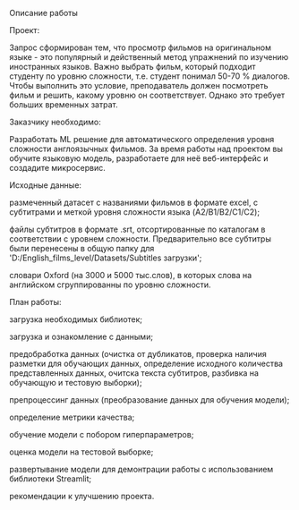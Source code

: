 Описание работы

Проект:

Запрос сформирован тем, что просмотр фильмов на оригинальном языке - это популярный и действенный метод упражнений по изучению иностранных языков. Важно выбрать фильм, который подходит студенту по уровню сложности, т.е. студент понимал 50-70 % диалогов. Чтобы выполнить это условие, преподаватель должен посмотреть фильм и решить, какому уровню он соответствует. Однако это требует больших временных затрат.

Заказчику необходимо:

Разработать ML решение для автоматического определения уровня сложности англоязычных фильмов. За время работы над проектом вы обучите языковую модель, разработаете для неё веб-интерфейс и создадите микросервис.

Исходные данные:

размеченный датасет с названиями фильмов в формате excel, c субтитрами и меткой уровня сложности языка (A2/B1/B2/C1/C2);

файлы субтитров в формате .srt, отсортированные по каталогам в соответствии с уровнем сложности. Предварительно все субтитры были перенесены в общую папку для 'D:/English_films_level/Datasets/Subtitles загрузки';

словари Oxford (на 3000 и 5000 тыс.слов), в которых слова на английском сгруппированны по уровню сложности.

План работы:

загрузка необходимых библиотек;

загрузка и ознакомление с данными;

предобработка данных (очистка от дубликатов, проверка наличия разметки для обучающих данных, определение исходного количества представленных данных, очитска текста субтитров, разбивка на обучающую и тестовую выборки);

препроцессинг данных (преобразование данных для обучения модели);

определение метрики качества;

обучение модели с побором гиперпараметров;

оценка модели на тестовой выборке;

развертывание модели для демонтрации работы с использованием библиотеки Streamlit;

рекомендации к улучшению проекта.
